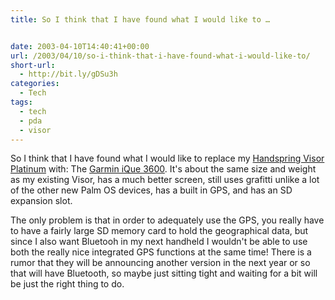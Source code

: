 ```yaml
---
title: So I think that I have found what I would like to …


date: 2003-04-10T14:40:41+00:00
url: /2003/04/10/so-i-think-that-i-have-found-what-i-would-like-to/
short-url:
  - http://bit.ly/gDSu3h
categories:
  - Tech
tags:
  - tech
  - pda
  - visor
---
```

So I think that I have found what I would like to replace my <a href="http://www.handspring.com/products/visorplatinum/index.jhtml?sub_nav_section=Overview&#038;prod_cat_name=Plat">Handspring Visor Platinum<a /> with: The </a><a href="http://www.garmin.com/products/iQue3600/">Garmin iQue 3600</a>. It's about the same size and weight as my existing Visor, has a much better screen, still uses grafitti unlike a lot of the other new Palm OS devices, has a built in GPS, and has an SD expansion slot.

The only problem is that in order to adequately use the GPS, you really have to have a fairly large SD memory card to hold the geographical data, but since I also want Bluetooh in my next handheld I wouldn't be able to use both the really nice integrated GPS functions at the same time! There is a rumor that they will be announcing another version in the next year or so that will have Bluetooth, so maybe just sitting tight and waiting for a bit will be just the right thing to do.
